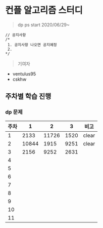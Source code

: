 # 컨플 알고리즘 스터디

> dp ps start 2020/06/29~

```
// 공지사항
/*
 1. 공지사항 나오면 공지예정
 2.
*/
```

> 기여자

- ventulus95
- cskhw

## 주차별 학습 진행

### dp 문제 

| 주차 | 1    | 2     | 3    | 비고 |
|------|------|-------|------|------|
| 1    | 2133 | 11726 | 1520 |  clear  |
| 2    |   10844   |    1915   |   9251   |clear |
| 3    |2156      | 9252      |   2631   |      |
| 4    |      |       |      |      |
| 5    |      |       |      |      |
| 6    |      |       |      |      |
| 7    |      |       |      |      |
| 8    |      |       |      |      |
| 9    |      |       |      |      |
| 10    |      |       |      |      |
| 11    |      |       |      |      |

